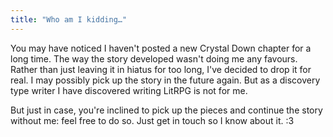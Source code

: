 ```yaml
---
title: "Who am I kidding…"
---
```

You may have noticed I haven't posted a new Crystal Down chapter for a long time.
The way the story developed wasn't doing me any favours.
Rather than just leaving it in hiatus for too long, I've decided to drop it for real.
I may possibly pick up the story in the future again.
But as a discovery type writer I have discovered writing LitRPG is not for me.

But just in case, you're inclined to pick up the pieces and continue the story without me: feel free to do so.
Just get in touch so I know about it. :3
<!--more-->
